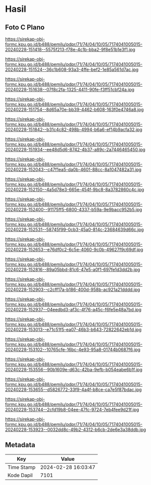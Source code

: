 # Hasil

## Foto C Plano

https://sirekap-obj-formc.kpu.go.id/b488/pemilu/pdpr/71/74/04/10/05/7174041005015-20240228-151418--5575f213-f78e-4c1b-bba2-9f8e51b1e3f1.jpg

https://sirekap-obj-formc.kpu.go.id/b488/pemilu/pdpr/71/74/04/10/05/7174041005015-20240228-151524--36c1b608-93a3-4ffe-bef2-1e85a561d7ac.jpg

https://sirekap-obj-formc.kpu.go.id/b488/pemilu/pdpr/71/74/04/10/05/7174041005015-20240228-151638--07f8c2fa-1325-4411-90fe-f3ff51cbf24a.jpg

https://sirekap-obj-formc.kpu.go.id/b488/pemilu/pdpr/71/74/04/10/05/7174041005015-20240228-151754--8d65a70e-bb39-4462-b608-163f0e4746a8.jpg

https://sirekap-obj-formc.kpu.go.id/b488/pemilu/pdpr/71/74/04/10/05/7174041005015-20240228-151842--b31c4c82-498b-4994-b6a6-ef14b9acfa32.jpg

https://sirekap-obj-formc.kpu.go.id/b488/pemilu/pdpr/71/74/04/10/05/7174041005015-20240228-151934--ee48d5d6-8742-4b37-a89c-2a7446465450.jpg

https://sirekap-obj-formc.kpu.go.id/b488/pemilu/pdpr/71/74/04/10/05/7174041005015-20240228-152043--c47f1ea5-da0b-4601-88cc-8a1047482a31.jpg

https://sirekap-obj-formc.kpu.go.id/b488/pemilu/pdpr/71/74/04/10/05/7174041005015-20240228-152150--4a5d78e3-665e-454f-9bc8-8a3782860c4c.jpg

https://sirekap-obj-formc.kpu.go.id/b488/pemilu/pdpr/71/74/04/10/05/7174041005015-20240228-152400--91175ff5-6800-4337-b59a-9e9bacc952b5.jpg

https://sirekap-obj-formc.kpu.go.id/b488/pemilu/pdpr/71/74/04/10/05/7174041005015-20240228-152531--58745f99-0cb3-45a0-814c-23684639d66c.jpg

https://sirekap-obj-formc.kpu.go.id/b488/pemilu/pdpr/71/74/04/10/05/7174041005015-20240228-152653--e76df0c2-6c5e-4060-9c0b-49627f9c69df.jpg

https://sirekap-obj-formc.kpu.go.id/b488/pemilu/pdpr/71/74/04/10/05/7174041005015-20240228-152816--89a05bbd-81c6-47e5-a0f1-697fe1d3dd2b.jpg

https://sirekap-obj-formc.kpu.go.id/b488/pemilu/pdpr/71/74/04/10/05/7174041005015-20240228-152903--c2cff17a-b186-400d-958b-ac921a21dddd.jpg

https://sirekap-obj-formc.kpu.go.id/b488/pemilu/pdpr/71/74/04/10/05/7174041005015-20240228-152937--04eedbd3-af3c-4f76-a45c-f6fe5e48a7bd.jpg

https://sirekap-obj-formc.kpu.go.id/b488/pemilu/pdpr/71/74/04/10/05/7174041005015-20240228-153013--e71c51f5-ea07-46b3-b643-72822642eb1d.jpg

https://sirekap-obj-formc.kpu.go.id/b488/pemilu/pdpr/71/74/04/10/05/7174041005015-20240228-153102--10765cfe-16bc-4e93-95a8-01744b0687f6.jpg

https://sirekap-obj-formc.kpu.go.id/b488/pemilu/pdpr/71/74/04/10/05/7174041005015-20240228-153556--90b1609e-d63c-42ba-9efb-b054eabe6b1f.jpg

https://sirekap-obj-formc.kpu.go.id/b488/pemilu/pdpr/71/74/04/10/05/7174041005015-20240228-153655--d5826772-33f9-4a4f-b8ce-ca7e5f87bdac.jpg

https://sirekap-obj-formc.kpu.go.id/b488/pemilu/pdpr/71/74/04/10/05/7174041005015-20240228-153744--2cfd19b8-04ee-47fc-9724-7eb4fee9d21f.jpg

https://sirekap-obj-formc.kpu.go.id/b488/pemilu/pdpr/71/74/04/10/05/7174041005015-20240228-153923--0032dd8c-49b2-4312-b6cb-2de6e3a38ddb.jpg


## Metadata

| Key        | Value               |
| ---------- | ------------------- |
| Time Stamp | 2024-02-28 16:03:47 |
| Kode Dapil | 7101                |



